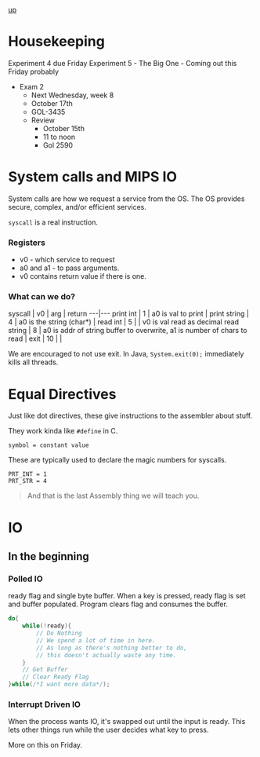 [up](../index.md)

# Housekeeping

Experiment 4 due Friday
Experiment 5 - The Big One - Coming out this Friday probably

- Exam 2
	- Next Wednesday, week 8
	- October 17th
	- GOL-3435
	- Review
		- October 15th
		- 11 to noon
		- Gol 2590

# System calls and MIPS IO

System calls are how we request a service from the OS. The OS provides secure,
complex, and/or efficient services.

`syscall` is a real instruction.

### Registers
- v0 - which service to request
- a0 and a1 - to pass arguments.
- v0 contains return value if there is one.

### What can we do?


syscall | v0 | arg | return
---|---
print int | 1 | a0 is val to print |
print string | 4 | a0 is the string (char*) |
read int | 5 |  | v0 is val read as decimal
read string | 8 | a0 is addr of string buffer to overwrite, a1 is number of chars to read |
exit | 10 | |

We are encouraged to not use exit. In Java, `System.exit(0);` immediately kills all threads.

# Equal Directives

Just like dot directives, these give instructions to the assembler about stuff.

They work kinda like `#define` in C.

```
symbol = constant value
```

These are typically used to declare the magic numbers for syscalls.

```
PRT_INT = 1
PRT_STR = 4
```

> And that is the last Assembly thing we will teach you.

# IO

## In the beginning

### Polled IO

ready flag and single byte buffer. When a key is pressed, ready flag is set and buffer populated. Program clears flag and consumes the buffer.

```C
do{
	while(!ready){
		// Do Nothing
		// We spend a lot of time in here.
		// As long as there's nothing better to do,
		// this doesn't actually waste any time.
	}
	// Get Buffer
	// Clear Ready Flag
}while(/*I want more data*/);
```

### Interrupt Driven IO

When the process wants IO, it's swapped out until the input is ready. This lets other things run while the user decides what key to press.

More on this on Friday.
